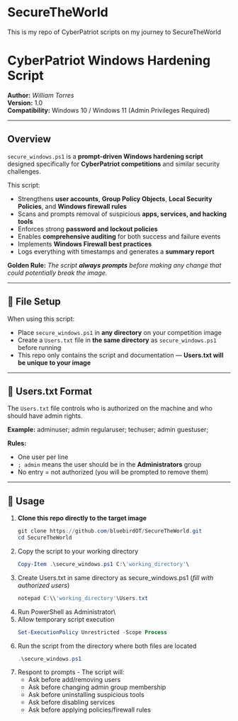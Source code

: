 # SecureTheWorld
This is my repo of CyberPatriot scripts on my journey to SecureTheWorld

# CyberPatriot Windows Hardening Script

**Author:** *William Torres*  
**Version:** 1.0  
**Compatibility:** Windows 10 / Windows 11 (Admin Privileges Required)

---

## Overview

`secure_windows.ps1` is a **prompt-driven Windows hardening script** designed specifically for **CyberPatriot competitions** and similar security challenges.  

This script:
- Strengthens **user accounts**, **Group Policy Objects**, **Local Security Policies**, and **Windows firewall rules**
- Scans and prompts removal of suspicious **apps, services, and hacking tools**
- Enforces strong **password and lockout policies**
- Enables **comprehensive auditing** for both success and failure events
- Implements **Windows Firewall best practices**
- Logs everything with timestamps and generates a **summary report**  

**Golden Rule:** *The script **always prompts** before making any change that could potentially break the image.*

---


## 📂 File Setup

When using this script:
- Place `secure_windows.ps1` in **any directory** on your competition image  
- Create a `Users.txt` file in **the same directory** as `secure_windows.ps1` before running  
- This repo only contains the script and documentation — **Users.txt will be unique to your image**

---

## 📜 Users.txt Format

The `Users.txt` file controls who is authorized on the machine and who should have admin rights.

**Example:**
adminuser; admin
regularuser;
techuser; admin
guestuser;

**Rules:**
- One user per line
- `; admin` means the user should be in the **Administrators** group
- No entry = not authorized (you will be prompted to remove them)

---

## 🚀 Usage

1. **Clone this repo directly to the target image**
   ```powershell
   git clone https://github.com/bluebirdOT/SecureTheWorld.git
   cd SecureTheWorld
2. Copy the script to your working directory
   ```powershell
   Copy-Item .\secure_windows.ps1 C:\'working_directory'\
3. Create Users.txt in same directory as secure_windows.ps1 (*fill with authorized users*)
   ```powershell
   notepad C:\\'working_directory'\Users.txt
4. Run PowerShell as Administrator\
5. Allow temporary script execution
   ```powershell
   Set-ExecutionPolicy Unrestricted -Scope Process
   ```
6. Run the script from the directory where both files are located
   ```powershell
   .\secure_windows.ps1
7. Respont to prompts - The script will:
   - Ask before add/removing users
   - Ask before changing admin group membership
   - Ask before uninstalling suspicious tools
   - Ask before disabling services
   - Ask before applying policies/firewall rules
